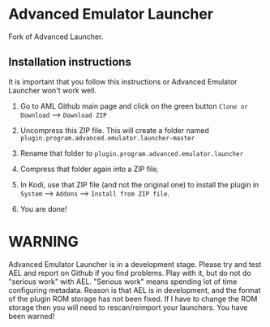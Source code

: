 # Advanced Emulator Launcher #

Fork of Advanced Launcher.

## Installation instructions ##

It is important that you follow this instructions or Advanced Emulator Launcher won't work well.

  1) Go to AML Github main page and click on the green button `Clone or Download` --> `Download ZIP`

  2) Uncompress this ZIP file. This will create a folder named `plugin.program.advanced.emulator.launcher-master`

  3) Rename that folder to `plugin.program.advanced.emulator.launcher`

  4) Compress that folder again into a ZIP file. 

  5) In Kodi, use that ZIP file (and not the original one) to install the plugin in `System` --> `Addons` 
     --> `Install from ZIP file`.

  6) You are done!

# WARNING #

Advanced Emulator Launcher is in a development stage. Please try and test AEL and report on Github if you 
find problems. Play with it, but do not do "serious work" with AEL. "Serious work" means spending lot 
of time configuring metadata. Reason is that AEL is in development, and the format of the plugin 
ROM storage has not been fixed. If I have to change the ROM storage then you will need to 
rescan/reimport your launchers. You have been warned! 
